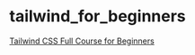 # tailwind_for_beginners

[Tailwind CSS Full Course for Beginners](https://www.youtube.com/watch?v=lCxcTsOHrjo)
